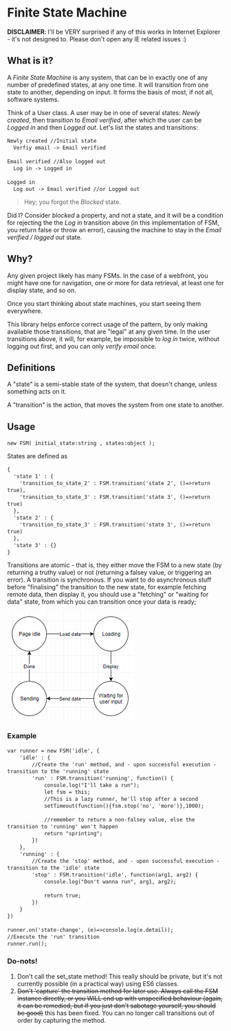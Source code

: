 # Finite State Machine
**DISCLAIMER**: I'll be VERY surprised if any of this works in Internet Explorer - it's not designed to. Please don't open any IE related issues :)

## What is it?

A *Finite State Machine* is any system, that can be in exactly one of any number of predefined states, at any one time. It will transition from one state to another, depending on input. It forms the basis of most, if not all, software systems.

Think of a User class. A user may be in one of several states: *Newly created*, then transition to *Email verified*, after which the user can be *Logged in* and then *Logged out*. Let's list the states and transitions:
```
Newly created //Initial state
  Verfiy email -> Email verified

Email verified //Also logged out
  Log in -> Logged in

Logged in
  Log out -> Email verified //or Logged out
```
> Hey; you forgot the *Blocked* state.

Did I? Consider *blocked* a property, and not a state, and it will be a condition for rejecting the the *Log in* transition above (in this implementation of FSM, you return false or throw an error), causing the machine to stay in the *Email verified / logged out* state.

## Why?

Any given project likely has many FSMs. In the case of a webfront, you might have one for navigation, one or more for data retrieval, at least one for display state, and so on.

Once you start thinking about state machines, you start seeing them everywhere.

This library helps enforce correct usage of the pattern, by only making available those transitions, that are "legal" at any given time. In the user transitions above, it will, for example, be impossible to *log in* twice, without logging out first, and you can only *verify email* once.

## Definitions
A "state" is a semi-stable state of the system, that doesn't change, unless something acts on it.

A "transition" is the action, that moves the system from one state to another.

## Usage
```JS
new FSM( initial_state:string , states:object );
```
States are defined as
```JS
{
  'state 1' : {
    'transition_to_state_2' : FSM.transition('state 2', ()=>return true),
    'transition_to_state_3' : FSM.transition('state 3', ()=>return true)
  },
  'state 2' : {
    'transition_to_state_3' : FSM.transition('state 3', ()=>return true)
  },
  'state 3' : {}
}
```

Transitions are atomic - that is, they either move the FSM to a new state (by returning a truthy value) or not (returning a falsey value, or triggering an error). A transition is synchronous. If you want to do asynchronous stuff before "finalising" the transition to the new state, for example fetching remote data, then display it, you should use a "fetching" or "waiting for data" state, from which you can transition once your data is ready;

![Diagram](doc/diagram_1.png)

### Example

```JS
var runner = new FSM('idle', {
	'idle' : {
		//Create the 'run' method, and - upon successful execution - transition to the 'running' state
		'run' : FSM.transition('running', function() {
			console.log("I'll take a run"); 
			let fsm = this; 
			//This is a lazy runner, he'll stop after a second
			setTimeout(function(){fsm.stop('no', 'more')},1000); 
			
			//remember to return a non-falsey value, else the transition to 'running' won't happen
			return "sprinting";
		})
	},
	'running' : {
		//Create the 'stop' method, and - upon successful execution - transition to the 'idle' state
		'stop' : FSM.transition('idle', function(arg1, arg2) {
			console.log("Don't wanna run", arg1, arg2); 
			
			return true;
		})
	}
})

runner.on('state-change', (e)=>console.log(e.detail));
//Execute the 'run' transition
runner.run();
```

### Do-nots!

1. Don't call the set_state method! This really should be private, but it's not currently possible (in a practical way) using ES6 classes.
2. ~~Don't 'capture' the transition method for later use. Always call the FSM instance directly, or you WILL end up with unspecified behaviour (again, it can be remedied, but if you just don't sabotage yourself, you should be good)~~ this has been fixed. You can no longer call transitions out of order by capturing the method.
